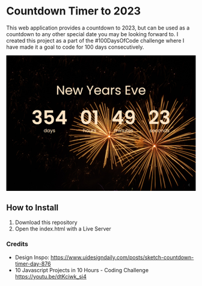 # Countdown Timer to 2023

This web application provides a countdown to 2023, but can be used as a countdown to any other special date you may be looking forward to. I created this project as a part of the #100DaysOfCode challenge where I have made it a goal to code for 100 days consecutively. 

![screenshot of timer](images/timer-screenshot.PNG "Screenshot of timer")

## How to Install
1. Download this repository
2. Open the index.html with a Live Server

### Credits
- Design Inspo: https://www.uidesigndaily.com/posts/sketch-countdown-timer-day-876
- 10 Javascript Projects in 10 Hours - Coding Challenge https://youtu.be/dtKciwk_si4